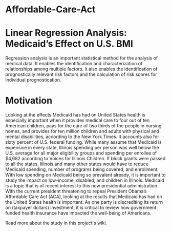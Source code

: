 # Affordable-Care-Act

# Linear Regression Analysis: Medicaid’s Effect on U.S. BMI

Regression analysis is an important statistical method for the analysis of medical data. It enables the identification and characterization of relationships among multiple factors. It also enables the identification of prognostically relevant risk factors and the calculation of risk scores for individual prognostication.

# Motivation 
Looking at the effects Medicaid has had on United States health is especially important when it provides medical care to four out of ten American children, pays for the care of two thirds of the people in nursing homes, and provides for ten million children and adults with physical and mental disabilities, according to the New York Times. It accounts also for sixty percent of U.S. federal funding. While many assume that Medicaid is expensive in every state, Illinois spending per person was well below the U.S. average for all major eligibility groups and spending per enrollee of $4,682 according to Voices for Illinois Children. If block grants were passed to all the states, Illinois and many other states would have to reduce Medicaid spending, number of programs being covered, and enrollment. With low spending on Medicaid being so prevalent already, it is important to study the impact on low-income, disabled, and children in Illinois. Medicaid is a topic that is of recent interest to this new presidential administration. With the current president threatening to repeal President Obama’s Affordable Care Act (ACA), looking at the results that Medicaid has had on the United States health is important. As one party is discrediting its return on (taxpayer dollars) investment, it is critical to review how government funded health insurance have impacted the well-being of Americans.

Read more about the study in this project's wiki. 
